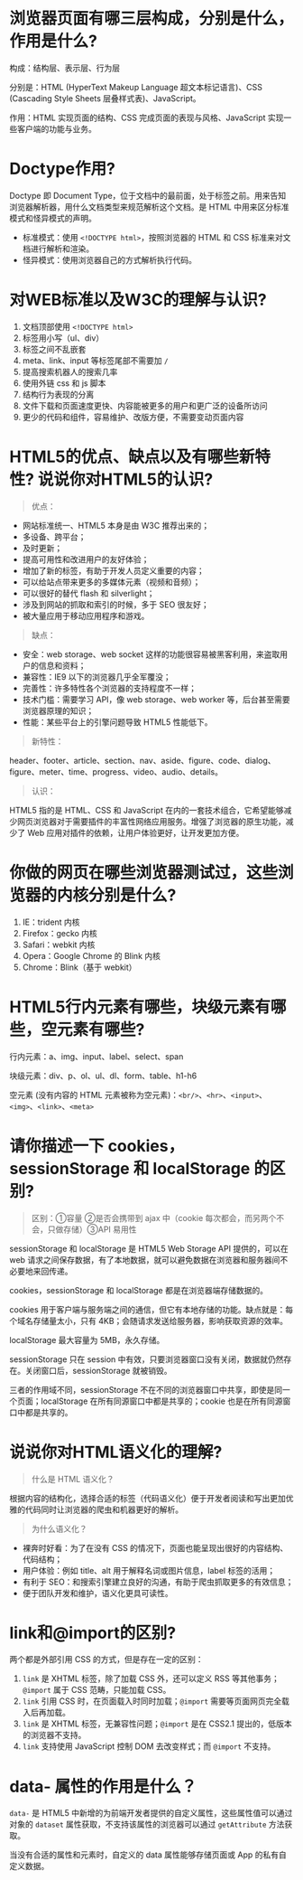 # 浏览器页面有哪三层构成，分别是什么，作用是什么?

构成：结构层、表示层、行为层

分别是：HTML (HyperText Makeup Language 超文本标记语言)、CSS (Cascading Style Sheets 层叠样式表)、JavaScript。

作用：HTML 实现页面的结构、CSS 完成页面的表现与风格、JavaScript 实现一些客户端的功能与业务。

# Doctype作用?

Doctype 即 Document Type，位于文档中的最前面，处于标签之前。用来告知浏览器解析器，用什么文档类型来规范解析这个文档。是 HTML 中用来区分标准模式和怪异模式的声明。

* 标准模式：使用 `<!DOCTYPE html>`，按照浏览器的 HTML 和 CSS 标准来对文档进行解析和渲染。
* 怪异模式：使用浏览器自己的方式解析执行代码。

# 对WEB标准以及W3C的理解与认识?

1. 文档顶部使用 `<!DOCTYPE html>` 
2. 标签用小写（ul、div）
3. 标签之间不乱嵌套
4. meta、link、input 等标签尾部不需要加 `/`
5. 提高搜索机器人的搜索几率
6. 使用外链 css 和 js 脚本
7. 结构行为表现的分离
8. 文件下载和页面速度更快、内容能被更多的用户和更广泛的设备所访问
9. 更少的代码和组件，容易维护、改版方便，不需要变动页面内容

# HTML5的优点、缺点以及有哪些新特性? 说说你对HTML5的认识?

> 优点：

* 网站标准统一、HTML5 本身是由 W3C 推荐出来的；
* 多设备、跨平台；
* 及时更新；
* 提高可用性和改进用户的友好体验； 
* 增加了新的标签，有助于开发人员定义重要的内容；
* 可以给站点带来更多的多媒体元素（视频和音频）；
* 可以很好的替代 flash 和 silverlight；
* 涉及到网站的抓取和索引的时候，多于 SEO 很友好；
* 被大量应用于移动应用程序和游戏。

> 缺点：

* 安全：web storage、web socket 这样的功能很容易被黑客利用，来盗取用户的信息和资料；
* 兼容性：IE9 以下的浏览器几乎全军覆没；
* 完善性：许多特性各个浏览器的支持程度不一样；
* 技术门槛：需要学习 API，像 web storage、web worker 等，后台甚至需要浏览器原理的知识；
* 性能：某些平台上的引擎问题导致 HTML5 性能低下。

> 新特性：

header、footer、article、section、nav、aside、figure、code、dialog、figure、meter、time、progress、video、audio、details。

> 认识：

HTML5 指的是 HTML、CSS 和 JavaScript 在内的一套技术组合，它希望能够减少网页浏览器对于需要插件的丰富性网络应用服务。增强了浏览器的原生功能，减少了 Web 应用对插件的依赖，让用户体验更好，让开发更加方便。

# 你做的网页在哪些浏览器测试过，这些浏览器的内核分别是什么?

1. IE：trident 内核
2. Firefox：gecko 内核
3. Safari：webkit 内核
4. Opera：Google Chrome 的 Blink 内核
5. Chrome：Blink（基于 webkit）

# HTML5行内元素有哪些，块级元素有哪些，空元素有哪些?

行内元素：a、img、input、label、select、span

块级元素：div、p、ol、ul、dl、form、table、h1-h6

空元素 (没有内容的 HTML 元素被称为空元素)：`<br/>`、`<hr>`、`<input>`、`<img>`、`<link>`、`<meta>`

# 请你描述一下 cookies，sessionStorage 和 localStorage 的区别?

> 区别：①容量 ②是否会携带到 ajax 中（cookie 每次都会，而另两个不会，只做存储）③API 易用性

sessionStorage 和 localStorage 是 HTML5 Web Storage API 提供的，可以在 web 请求之间保存数据，有了本地数据，就可以避免数据在浏览器和服务器间不必要地来回传递。

cookies，sessionStorage 和 localStorage 都是在浏览器端存储数据的。

cookies 用于客户端与服务端之间的通信，但它有本地存储的功能。缺点就是：每个域名存储量太小，只有 4KB；会随请求发送给服务器，影响获取资源的效率。

localStorage 最大容量为 5MB，永久存储。

sessionStorage 只在 session 中有效，只要浏览器窗口没有关闭，数据就仍然存在。关闭窗口后，sessionStorage 就被销毁。

三者的作用域不同，sessionStorage 不在不同的浏览器窗口中共享，即使是同一个页面；localStorage 在所有同源窗口中都是共享的；cookie 也是在所有同源窗口中都是共享的。

# 说说你对HTML语义化的理解?

> 什么是 HTML 语义化？

根据内容的结构化，选择合适的标签（代码语义化）便于开发者阅读和写出更加优雅的代码同时让浏览器的爬虫和机器更好的解析。

> 为什么语义化？

* 裸奔时好看：为了在没有 CSS 的情况下，页面也能呈现出很好的内容结构、代码结构；
* 用户体验：例如 title、alt 用于解释名词或图片信息，label 标签的活用；
* 有利于 SEO：和搜索引擎建立良好的沟通，有助于爬虫抓取更多的有效信息；
* 便于团队开发和维护，语义化更具可读性。

# link和@import的区别?

两个都是外部引用 CSS 的方式，但是存在一定的区别：

1. `link` 是 XHTML 标签，除了加载 CSS 外，还可以定义 RSS 等其他事务；`@import` 属于 CSS 范畴，只能加载 CSS。
2. `link` 引用 CSS 时，在页面载入时同时加载；`@import` 需要等页面网页完全载入后再加载。
3. `link` 是 XHTML 标签，无兼容性问题；`@import` 是在 CSS2.1 提出的，低版本的浏览器不支持。
4. `link` 支持使用 JavaScript 控制 DOM 去改变样式；而 `@import` 不支持。

# data- 属性的作用是什么？

`data-` 是 HTML5 中新增的为前端开发者提供的自定义属性，这些属性值可以通过对象的 `dataset` 属性获取，不支持该属性的浏览器可以通过 `getAttribute` 方法获取。

当没有合适的属性和元素时，自定义的 data 属性能够存储页面或 App 的私有自定义数据。